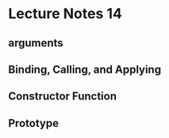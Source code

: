 # Lecture Notes 14

## arguments

## Binding, Calling, and Applying

## Constructor Function

## Prototype
